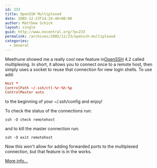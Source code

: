 ```yaml
---
id: 233
title: OpenSSH Multiplexed
date: 2005-12-23T14:24:46+00:00
author: Matthew Schick
layout: single
guid: http://www.excentral.org/?p=233
permalink: /archives/2005/12/23/openssh-multiplexed
categories:
  - General
---
```

Meethune showed me a really cool new feature in<a href="http://www.openssh.com/">OpenSSH</a> 4.2 called multiplexing.  In short, it allows you to connect once to a remote host, then simply uses a socket to reuse that connection for new login shells.  To use add:
```conf
Host *
ControlPath ~/.ssh/ctl-%r-%h-%p
ControlMaster auto
```

to the beginning of your ~/.ssh/config and enjoy!

To check the status of the connections run:
```shell
ssh -O check remotehost
```
and to kill the master connection run:
```shell
ssh -O exit remotehost
```

Now this won't allow for adding forwarded ports to the multiplexed connection, but that feature is in the works.

<a href="http://www.debian-administration.org/articles/290">More info...</a>
